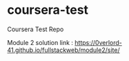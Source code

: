 # coursera-test
Coursera Test  Repo

Module 2 solution link : https://0verlord-41.github.io/fullstackweb/module2/site/
